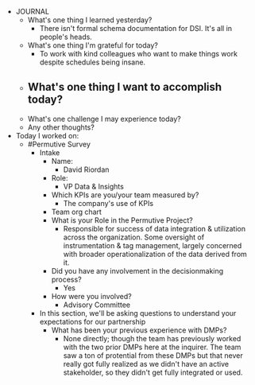 - JOURNAL
	- What's one thing I learned yesterday?
		- There isn't formal schema documentation for DSI. It's all in people's heads.
	- What's one thing I'm grateful for today?
		- To work with kind colleagues who want to make things work despite schedules being insane.
	- What's one thing I want to accomplish today?
		-
	- What's one challenge I may experience today?
	- Any other thoughts?
- Today I worked on:
	- #Permutive Survey
		- Intake
			- Name:
				- David Riordan
			- Role:
				- VP Data & Insights
			- Which KPIs are you/your team measured by?
				- The company's use of KPIs
			- Team org chart
			- What is your Role in the Permutive Project?
				- Responsible for success of data integration & utilization across the organization. Some oversight of instrumentation & tag management, largely concerned with broader operationalization of the data derived from it.
			- Did you have any involvement in the decisionmaking process?
				- Yes
			- How were you involved?
				- Advisory Committee
		- In this section, we'll be asking questions to understand your expectations for our partnership
			- What has been your previous experience with DMPs?
				- None directly; though the team has previously worked with the two prior DMPs here at the inquirer. The team saw a ton of protential from these DMPs but that never really got fully realized as we didn't have an active stakeholder, so they didn't get fully integrated or used.